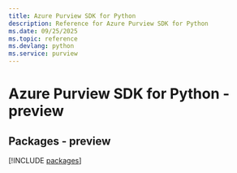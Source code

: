 ```yaml
---
title: Azure Purview SDK for Python
description: Reference for Azure Purview SDK for Python
ms.date: 09/25/2025
ms.topic: reference
ms.devlang: python
ms.service: purview
---
```

# Azure Purview SDK for Python - preview
## Packages - preview
[!INCLUDE [packages](purview-index.md)]